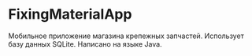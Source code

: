 # FixingMaterialApp

Мобильное приложение магазина крепежных запчастей. Использует базу данных SQLite. Написано на языке Java.
